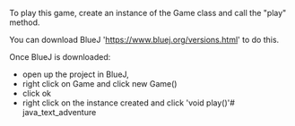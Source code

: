 To play this game, create an instance of the Game class and call the "play" method.

You can download BlueJ 'https://www.bluej.org/versions.html' to do this.

Once BlueJ is downloaded:
- open up the project in BlueJ, 
- right click on Game and click new Game()
- click ok
- right click on the instance created and click 'void play()'# java_text_adventure
